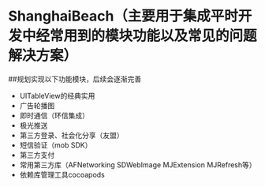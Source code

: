 # ShanghaiBeach（主要用于集成平时开发中经常用到的模块功能以及常见的问题解决方案）
##规划实现以下功能模块，后续会逐渐完善
  - UITableView的经典实用
  - 广告轮播图
  - 即时通信（环信集成）
  - 极光推送
  - 第三方登录、社会化分享（友盟）
  - 短信验证（mob SDK）
  - 第三方支付
  - 常用第三方库（AFNetworking SDWebImage MJExtension MJRefresh等）
  - 依赖库管理工具cocoapods
  
